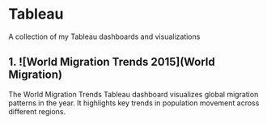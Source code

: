 # Tableau
A collection of my Tableau dashboards and visualizations

## 1. ![World Migration Trends 2015](World Migration)

The World Migration Trends Tableau dashboard visualizes global migration patterns in the year. It highlights key trends in population movement across different regions.







